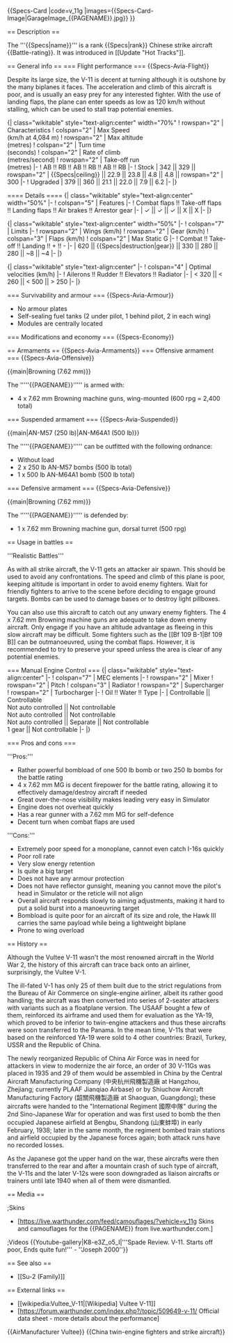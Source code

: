 {{Specs-Card
|code=v_11g
|images={{Specs-Card-Image|GarageImage_{{PAGENAME}}.jpg}}
}}

== Description ==

<!-- ''In the description, the first part should be about the history of and the creation and combat usage of the aircraft, as well as its key features. In the second part, tell the reader about the aircraft in the game. Insert a screenshot of the vehicle, so that if the novice player does not remember the vehicle by name, he will immediately understand what kind of vehicle the article is talking about.'' -->

The '''{{Specs|name}}''' is a rank {{Specs|rank}} Chinese strike aircraft {{Battle-rating}}. It was introduced in [[Update "Hot Tracks"]].

== General info ==
=== Flight performance ===
{{Specs-Avia-Flight}}

<!-- ''Describe how the aircraft behaves in the air. Speed, manoeuvrability, acceleration and allowable loads - these are the most important characteristics of the vehicle.'' -->

Despite its large size, the V-11 is decent at turning although it is outshone by the many biplanes it faces. The acceleration and climb of this aircraft is poor, and is usually an easy prey for any interested fighter. With the use of landing flaps, the plane can enter speeds as low as 120 km/h without stalling, which can be used to stall trap potential enemies.

{| class="wikitable" style="text-align:center" width="70%"
! rowspan="2" | Characteristics
! colspan="2" | Max Speed<br>(km/h at 4,084 m)
! rowspan="2" | Max altitude<br>(metres)
! colspan="2" | Turn time<br>(seconds)
! colspan="2" | Rate of climb<br>(metres/second)
! rowspan="2" | Take-off run<br>(metres)
|-
! AB !! RB !! AB !! RB !! AB !! RB
|-
! Stock
| 342 || 329 || rowspan="2" | {{Specs|ceiling}} || 22.9 || 23.8 || 4.8 || 4.8 || rowspan="2" | 300
|-
! Upgraded
| 379 || 360 || 21.1 || 22.0 || 7.9 || 6.2
|-
|}

==== Details ====
{| class="wikitable" style="text-align:center" width="50%"
|-
! colspan="5" | Features
|-
! Combat flaps !! Take-off flaps !! Landing flaps !! Air brakes !! Arrestor gear
|-
| ✓ || ✓ || ✓ || X || X <!-- ✓ -->
|-
|}

{| class="wikitable" style="text-align:center" width="50%"
|-
! colspan="7" | Limits
|-
! rowspan="2" | Wings (km/h)
! rowspan="2" | Gear (km/h)
! colspan="3" | Flaps (km/h)
! colspan="2" | Max Static G
|-
! Combat !! Take-off !! Landing !! + !! -
|-
| 620 <!-- {{Specs|destruction|body}} --> || {{Specs|destruction|gear}} || 330 || 280 || 280 || ~8 || ~4
|-
|}

{| class="wikitable" style="text-align:center"
|-
! colspan="4" | Optimal velocities (km/h)
|-
! Ailerons !! Rudder !! Elevators !! Radiator
|-
| < 320 || < 260 || < 500 || > 250
|-
|}

=== Survivability and armour ===
{{Specs-Avia-Armour}}

<!-- ''Examine the survivability of the aircraft. Note how vulnerable the structure is and how secure the pilot is, whether the fuel tanks are armoured, etc. Describe the armour, if there is any, and also mention the vulnerability of other critical aircraft systems.'' -->

- No armour plates
- Self-sealing fuel tanks (2 under pilot, 1 behind pilot, 2 in each wing)
- Modules are centrally located

=== Modifications and economy ===
{{Specs-Economy}}

== Armaments ==
{{Specs-Avia-Armaments}}
=== Offensive armament ===
{{Specs-Avia-Offensive}}

<!-- ''Describe the offensive armament of the aircraft, if any. Describe how effective the cannons and machine guns are in a battle, and also what belts or drums are better to use. If there is no offensive weaponry, delete this subsection.'' -->

{{main|Browning (7.62 mm)}}

The '''''{{PAGENAME}}''''' is armed with:

- 4 x 7.62 mm Browning machine guns, wing-mounted (600 rpg = 2,400 total)

=== Suspended armament ===
{{Specs-Avia-Suspended}}

<!-- ''Describe the aircraft's suspended armament: additional cannons under the wings, bombs, rockets and torpedoes. This section is especially important for bombers and attackers. If there is no suspended weaponry remove this subsection.'' -->

{{main|AN-M57 (250 lb)|AN-M64A1 (500 lb)}}

The '''''{{PAGENAME}}''''' can be outfitted with the following ordnance:

- Without load
- 2 x 250 lb AN-M57 bombs (500 lb total)
- 1 x 500 lb AN-M64A1 bomb (500 lb total)

=== Defensive armament ===
{{Specs-Avia-Defensive}}

<!-- ''Defensive armament with turret machine guns or cannons, crewed by gunners. Examine the number of gunners and what belts or drums are better to use. If defensive weaponry is not available, remove this subsection.'' -->

{{main|Browning (7.62 mm)}}

The '''''{{PAGENAME}}''''' is defended by:

- 1 x 7.62 mm Browning machine gun, dorsal turret (500 rpg)

== Usage in battles ==

<!-- ''Describe the tactics of playing in the aircraft, the features of using aircraft in a team and advice on tactics. Refrain from creating a "guide" - do not impose a single point of view, but instead, give the reader food for thought. Examine the most dangerous enemies and give recommendations on fighting them. If necessary, note the specifics of the game in different modes (AB, RB, SB).'' -->

'''Realistic Battles'''

As with all strike aircraft, the V-11 gets an attacker air spawn. This should be used to avoid any confrontations. The speed and climb of this plane is poor, keeping altitude is important in order to avoid enemy fighters. Wait for friendly fighters to arrive to the scene before deciding to engage ground targets. Bombs can be used to damage bases or to destroy light pillboxes.

You can also use this aircraft to catch out any unwary enemy fighters. The 4 x 7.62 mm Browning machine guns are adequate to take down enemy aircraft. Only engage if you have an altitude advantage as fleeing in this slow aircraft may be difficult. Some fighters such as the [[Bf 109 B-1|Bf 109 B]] can be outmanoeuvred, using the combat flaps. However, it is recommended to try to preserve your speed unless the area is clear of any potential enemies.

=== Manual Engine Control ===
{| class="wikitable" style="text-align:center"
|-
! colspan="7" | MEC elements
|-
! rowspan="2" | Mixer
! rowspan="2" | Pitch
! colspan="3" | Radiator
! rowspan="2" | Supercharger
! rowspan="2" | Turbocharger
|-
! Oil !! Water !! Type
|-
| Controllable || Controllable<br>Not auto controlled || Not controllable<br>Not auto controlled || Not controllable<br>Not auto controlled || Separate || Not controllable<br>1 gear || Not controllable
|-
|}

=== Pros and cons ===

<!-- ''Summarise and briefly evaluate the vehicle in terms of its characteristics and combat effectiveness. Mark its pros and cons in the bulleted list. Try not to use more than 6 points for each of the characteristics. Avoid using categorical definitions such as "bad", "good" and the like - use substitutions with softer forms such as "inadequate" and "effective".'' -->

'''Pros:'''

- Rather powerful bombload of one 500 lb bomb or two 250 lb bombs for the battle rating
- 4 x 7.62 mm MG is decent firepower for the battle rating, allowing it to effectively damage/destroy aircraft if needed
- Great over-the-nose visibility makes leading very easy in Simulator
- Engine does not overheat quickly
- Has a rear gunner with a 7.62 mm MG for self-defence
- Decent turn when combat flaps are used

'''Cons:'''

- Extremely poor speed for a monoplane, cannot even catch I-16s quickly
- Poor roll rate
- Very slow energy retention
- Is quite a big target
- Does not have any armour protection
- Does not have reflector gunsight, meaning you cannot move the pilot's head in Simulator or the reticle will not align
- Overall aircraft responds slowly to aiming adjustments, making it hard to put a solid burst into a manoeuvring target
- Bombload is quite poor for an aircraft of its size and role, the Hawk III carries the same payload while being a lightweight biplane
- Prone to wing overload

== History ==

<!-- ''Describe the history of the creation and combat usage of the aircraft in more detail than in the introduction. If the historical reference turns out to be too long, take it to a separate article, taking a link to the article about the vehicle and adding a block "/History" (example: <nowiki>https://wiki.warthunder.com/(Vehicle-name)/History</nowiki>) and add a link to it here using the <code>main</code> template. Be sure to reference text and sources by using <code><nowiki><ref></ref></nowiki></code>, as well as adding them at the end of the article with <code><nowiki><references /></nowiki></code>. This section may also include the vehicle's dev blog entry (if applicable) and the in-game encyclopedia description (under <code><nowiki>=== In-game description ===</nowiki></code>, also if applicable).'' -->

Although the Vultee V-11 wasn't the most renowned aircraft in the World War 2, the history of this aircraft can trace back onto an airliner, surprisingly, the Vultee V-1.

The ill-fated V-1 has only 25 of them built due to the strict regulations from the Bureau of Air Commerce on single-engine airliner, albeit its rather good handling; the aircraft was then converted into series of 2-seater attackers with variants such as a floatplane version. The USAAF bought a few of them, reinforced its airframe and used them for evaluation as the YA-19, which proved to be inferior to twin-engine attackers and thus these aircrafts were soon transferred to the Panama. In the mean time, V-11s that were based on the reinforced YA-19 were sold to 4 other countries: Brazil, Turkey, USSR and the Republic of China.

The newly reorganized Republic of China Air Force was in need for attackers in view to modernize the air force, an order of 30 V-11Gs was placed in 1935 and 29 of them would be assembled in China by the Central Aircraft Manufacturing Company (中央杭州飛機製造廠 at Hangzhou, Zhejiang; currently PLAAF Jianqiao Airbase) or by Shiuchow Aircraft Manufacturing Factory (韶關飛機製造廠 at Shaoguan, Guangdong); these aircrafts were handed to the "International Regiment 國際中隊" during the 2nd Sino-Japanese War for operation and was first used to bomb the then occupied Japanese airfield at Bengbu, Shandong (山東蚌埠) in early February, 1938; later in the same month, the regiment bombed train stations and airfield occupied by the Japanese forces again; both attack runs have no recorded losses.

As the Japanese got the upper hand on the war, these aircrafts were then transferred to the rear and after a mountain crash of such type of aircraft, the V-11s and the later V-12s were soon downgraded as liaison aircrafts or trainers until late 1940 when all of them were dismantled.

== Media ==

<!-- ''Excellent additions to the article would be video guides, screenshots from the game, and photos.'' -->

;Skins

- [https://live.warthunder.com/feed/camouflages/?vehicle=v_11g Skins and camouflages for the {{PAGENAME}} from live.warthunder.com.]

;Videos
{{Youtube-gallery|K8-e3Z_o5_I|'''Spade Review. V-11. Starts off poor, Ends quite fun!''' - ''Joseph 2000''}}

== See also ==

<!-- ''Links to the articles on the War Thunder Wiki that you think will be useful for the reader, for example:''
* ''reference to the series of the aircraft;''
* ''links to approximate analogues of other nations and research trees.'' -->

- [[Su-2 (Family)]]

== External links ==

<!-- ''Paste links to sources and external resources, such as:''
* ''topic on the official game forum;''
* ''other literature.'' -->

- [[wikipedia:Vultee_V-11|[Wikipedia] Vultee V-11]]
- [https://forum.warthunder.com/index.php?/topic/509649-v-11/ Official data sheet - more details about the performance]

{{AirManufacturer Vultee}}
{{China twin-engine fighters and strike aircraft}}
